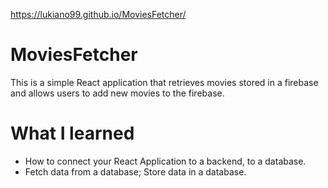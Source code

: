https://lukiano99.github.io/MoviesFetcher/
# MoviesFetcher
This is a simple React application that retrieves movies stored in a firebase and allows users to add new movies to the firebase.
# What I learned
* How to connect your React Application to a backend, to a database.
* Fetch data from a database; Store data in a database.
